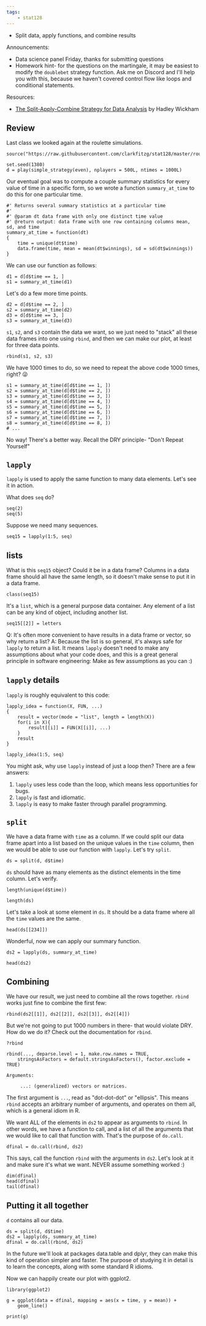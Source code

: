 ```yaml
---
tags:
    - stat128
---
```


- Split data, apply functions, and combine results

Announcements:

- Data science panel Friday, thanks for submitting questions
- Homework hint- for the questions on the martingale, it may be easiest to modify the `doublebet` strategy function.
    Ask me on Discord and I'll help you with this, because we haven't covered control flow like loops and conditional statements.

Resources:

- [The Split-Apply-Combine Strategy for Data Analysis](https://www.jstatsoft.org/article/view/v040i01) by Hadley Wickham

## Review

Last class we looked again at the roulette simulations.

```{r}
source("https://raw.githubusercontent.com/clarkfitzg/stat128/master/roulette.R")

set.seed(1380)
d = play(simple_strategy(even), nplayers = 500L, ntimes = 1000L)
```

Our eventual goal was to compute a couple summary statistics for every value of time in a specific form, so we wrote a function `summary_at_time` to do this for one particular time.

```{r}
#' Returns several summary statistics at a particular time
#'
#' @param dt data frame with only one distinct time value
#' @return output: data frame with one row containing columns mean, sd, and time
summary_at_time = function(dt)
{
    time = unique(dt$time)
    data.frame(time, mean = mean(dt$winnings), sd = sd(dt$winnings))
}
```

We can use our function as follows:

```{r}
d1 = d[d$time == 1, ]
s1 = summary_at_time(d1)
```

Let's do a few more time points.

```{r}
d2 = d[d$time == 2, ]
s2 = summary_at_time(d2)
d3 = d[d$time == 3, ]
s3 = summary_at_time(d3)
```

`s1`, `s2`, and `s3` contain the data we want, so we just need to "stack" all these data frames into one using `rbind`, and then we can make our plot, at least for three data points.

```{r}
rbind(s1, s2, s3)
```

We have 1000 times to do, so we need to repeat the above code 1000 times, right? 😜

```{r}
s1 = summary_at_time(d[d$time == 1, ])
s2 = summary_at_time(d[d$time == 2, ])
s3 = summary_at_time(d[d$time == 3, ])
s4 = summary_at_time(d[d$time == 4, ])
s5 = summary_at_time(d[d$time == 5, ])
s6 = summary_at_time(d[d$time == 6, ])
s7 = summary_at_time(d[d$time == 7, ])
s8 = summary_at_time(d[d$time == 8, ])
# ...
```

No way!
There's a better way.
Recall the DRY principle- "Don't Repeat Yourself"

## `lapply`

`lapply` is used to apply the same function to many data elements.
Let's see it in action.

What does `seq` do?

```{r}
seq(2)
seq(5)
```

Suppose we need many sequences.

```{r}
seq15 = lapply(1:5, seq)
```

## lists

What is this `seq15` object?
Could it be in a data frame?
Columns in a data frame should all have the same length, so it doesn't make sense to put it in a data frame.

```{r}
class(seq15)
```

It's a `list`, which is a general purpose data container.
Any element of a list can be any kind of object, including another list.
```{r}
seq15[[2]] = letters
```

Q: It's often more convenient to have results in a data frame or vector, so why return a list?
A: Because the list is so general, it's always safe for `lapply` to return a list.
    It means `lapply` doesn't need to make any assumptions about what your code does, and this is a great general principle in software engineering:
    Make as few assumptions as you can :)


## `lapply` details

`lapply` is roughly equivalent to this code:

```{r}
lapply_idea = function(X, FUN, ...)
{
    result = vector(mode = "list", length = length(X))
    for(i in X){
        result[[i]] = FUN(X[[i]], ...)
    }
    result
}

lapply_idea(1:5, seq)
```

You might ask, why use `lapply` instead of just a loop then?
There are a few answers:

1) `lapply` uses less code than the loop, which means less opportunities for bugs.
2) `lapply` is fast and idiomatic.
3) `lapply` is easy to make faster through parallel programming.


## `split`

We have a data frame with `time` as a column.
If we could split our data frame apart into a list based on the unique values in the `time` column, then we would be able to use our function with `lapply`.
Let's try `split`.

```{r}
ds = split(d, d$time)
```

`ds` should have as many elements as the distinct elements in the time column.
Let's verify.

```{r}
length(unique(d$time))

length(ds)
```

Let's take a look at some element in `ds`.
It should be a data frame where all the `time` values are the same.

```{r}
head(ds[[234]])
```

Wonderful, now we can apply our summary function.

```{r}
ds2 = lapply(ds, summary_at_time)

head(ds2)
```

## Combining

We have our result, we just need to combine all the rows together.
`rbind` works just fine to combine the first few:

```{r}
rbind(ds2[[1]], ds2[[2]], ds2[[3]], ds2[[4]])
```

But we're not going to put 1000 numbers in there- that would violate DRY.
How do we do it?
Check out the documentation for `rbind`.

```{r}
?rbind

rbind(..., deparse.level = 1, make.row.names = TRUE,
    stringsAsFactors = default.stringsAsFactors(), factor.exclude = TRUE)

Arguments:

     ...: (generalized) vectors or matrices.
```

The first argument is `...`, read as "dot-dot-dot" or "ellipsis".
This means `rbind` accepts an arbitrary number of arguments, and operates on them all, which is a general idiom in R.

We want ALL of the elements in `ds2` to appear as arguments to `rbind`.
In other words, we have a function to call, and a list of all the arguments that we would like to call that function with.
That's the purpose of `do.call`.

```{r}
dfinal = do.call(rbind, ds2)
```

This says, call the function `rbind` with the arguments in `ds2`.
Let's look at it and make sure it's what we want.
NEVER assume something worked :)

```{r}
dim(dfinal)
head(dfinal)
tail(dfinal)
```


## Putting it all together

`d` contains all our data.

```{r}
ds = split(d, d$time)
ds2 = lapply(ds, summary_at_time)
dfinal = do.call(rbind, ds2)
```

In the future we'll look at packages data.table and dplyr, they can make this kind of operation simpler and faster.
The purpose of studying it in detail is to learn the concepts, along with some standard R idioms.

Now we can happily create our plot with ggplot2.

```{r}
library(ggplot2)

g = ggplot(data = dfinal, mapping = aes(x = time, y = mean)) +
    geom_line()

print(g)
```
